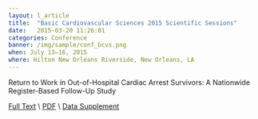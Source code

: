 ```yaml
---
layout: l_article
title:  "Basic Cardiovascular Sciences 2015 Scientific Sessions"
date:   2015-03-20 11:26:01
categories: Conference
banner: /img/sample/conf_bcvs.png
when: July 13–16, 2015
where: Hilton New Orleans Riverside, New Orleans, LA
---
```


Return to Work in Out-of-Hospital Cardiac Arrest Survivors: A Nationwide Register-Based Follow-Up Study 

<a href="http://stroke.ahajournals.org/content/46/5/1167.full">Full Text</a> \ <a href="http://stroke.ahajournals.org/content/46/5/1167.full.pdf+html">PDF</a> \ <a href="http://stroke.ahajournals.org/content/46/5/1167.full.pdf+html">Data Supplement</a>


